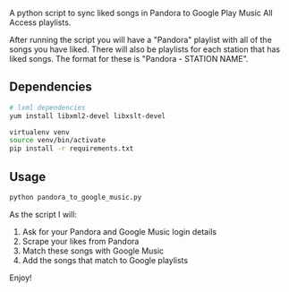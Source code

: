 A python script to sync liked songs in Pandora to Google Play Music All Access playlists.

After running the script you will have a "Pandora" playlist with all of the songs you have liked.
There will also be playlists for each station that has liked songs.
The format for these is "Pandora - STATION NAME".

## Dependencies

```bash
# lxml dependencies
yum install libxml2-devel libxslt-devel

virtualenv venv
source venv/bin/activate
pip install -r requirements.txt
```

## Usage

```bash
python pandora_to_google_music.py
```
As the script I will:

1. Ask for your Pandora and Google Music login details
1. Scrape your likes from Pandora
1. Match these songs with Google Music
1. Add the songs that match to Google playlists

Enjoy!
